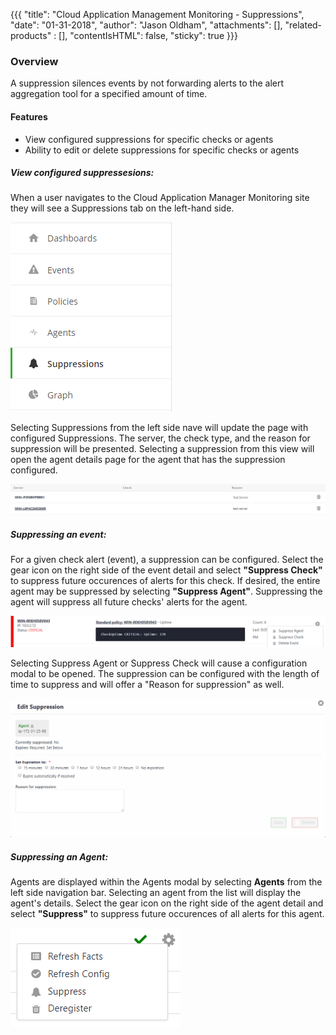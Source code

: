 {{{
  "title": "Cloud Application Management Monitoring - Suppressions",
  "date": "01-31-2018",
  "author": "Jason Oldham",
  "attachments": [],
  "related-products" : [],
  "contentIsHTML": false,
  "sticky": true
}}}


### Overview
A suppression silences events by not forwarding alerts to the alert aggregation tool for a specified amount of time.

#### Features
* View configured suppressions for specific checks or agents
* Ability to edit or delete suppressions for specific checks or agents

##### View configured suppressesions:                                     
When a user navigates to the Cloud Application Manager Monitoring site they will see a Suppressions tab on the left-hand side.

![SuppressionLeftNav](../../images/SuppressionLeftNav.PNG)

Selecting Suppressions from the left side nave will update the page with configured Suppressions.  The server, the check type, and the reason for suppression will be presented.  Selecting a suppression from this view will open the agent details page for the agent that has the suppression configured.

![SuppressionsPage](../../images/SuppressionsPage.png)

##### Suppressing an event:                           
For a given check alert (event), a suppression can be configured.  Select the gear icon on the right side of the event detail and select **"Suppress Check"** to suppress future occurences of alerts for this check.  If desired, the entire agent may be suppressed by selecting **"Suppress Agent"**.  Suppressing the agent will suppress all future checks' alerts for the agent.

![EventSuppression.png](../../images/EventSuppression.png)

Selecting Suppress Agent or Suppress Check will cause a configuration modal to be opened.  The suppression can be configured with the length of time to suppress and will offer a "Reason for suppression" as well.

![EditSuppression](../../images/EditSuppression.PNG)

##### Suppressing an Agent:
Agents are displayed within the Agents modal by selecting **Agents** from the left side navigation bar.  Selecting an agent from the list will display the agent's details.  Select the gear icon on the right side of the agent detail and select **"Suppress"** to suppress future occurences of all alerts for this agent.  

![AgentSuppression.png](../../images/AgentSuppression.PNG)


